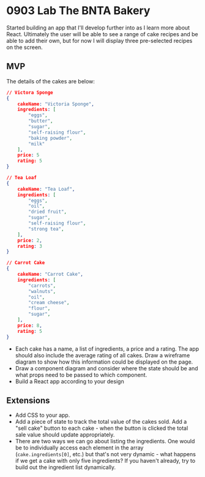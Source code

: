 # 0903 Lab The BNTA Bakery
Started building an app that I'll develop further into as I learn more about React. Ultimately the user will be able to see a range of cake recipes and be able to add their own, but for now I will display three pre-selected recipes on the screen.

## MVP

The details of the cakes are below:

```json
// Victora Sponge
{
	cakeName: "Victoria Sponge",
   	ingredients: [
   		"eggs",
      	"butter",
      	"sugar",
      	"self-raising flour",
      	"baking powder",
      	"milk"
  	],
  	price: 5
   	rating: 5
}

// Tea Loaf
{
 	cakeName: "Tea Loaf",
   	ingredients: [
   		"eggs",
      	"oil",
      	"dried fruit",
      	"sugar",
      	"self-raising flour",
      	"strong tea",
  	],
  	price: 2,
  	rating: 3
}

// Carrot Cake
{
 	cakeName: "Carrot Cake",
   	ingredients: [
    	"carrots",
      	"walnuts",
      	"oil",
      	"cream cheese",
      	"flour",
      	"sugar",
   	],
   	price: 8,
   	rating: 5
} 
```

- Each cake has a name, a list of ingredients, a price and a rating. The app should also include the average rating of all cakes. Draw a wireframe diagram to show how this information could be displayed on the page.
- Draw a component diagram and consider where the state should be and what props need to be passed to which component.
- Build a React app according to your design


## Extensions

- Add CSS to your app.
- Add a piece of state to track the total value of the cakes sold. Add a "sell cake" button to each cake - when the button is clicked the total sale value should update appropriately.
- There are two ways we can go about listing the ingredients. One would be to individually access each element in the array (`cake.ingredients[0]`, etc.) but that's not very dynamic - what happens if we get a cake with only five ingredients? If you haven't already, try to build out the ingredient list dynamically.
